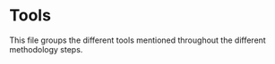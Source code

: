 # Tools

This file groups the different tools mentioned throughout the different methodology steps. 
